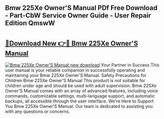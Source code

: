 ## Bmw 225Xe Owner'S Manual PDf Free Download - Part-CbW Service Owner Guide - User Repair Edition QmswW

# <h2><a href="http://cf23659.oget.top/?id=Bmw+225Xe+Owner%27S+Manual">🔗Download New 👉🔴 Bmw 225Xe Owner'S Manual</a></h2>

[![Bmw 225Xe Owner'S Manual new download](https://i.imgur.com/5g1atiW.png)](http://cf23659.oget.top/?id=Bmw+225Xe+Owner%27S+Manual)
Your Partner in Success This user manual is your reliable companion in successfully operating and maintaining your Bmw 225Xe Owner'S Manual. Safety Precautions for Children Bmw 225Xe Owner'S Manual This product is not suitable for children under age and should be used with adult supervision. Bmw 225Xe Owner'S Manual comes with an array of advanced features, including voice commands, customizable settings, multi-language support, and automatic backups, all accessible through the user interface. We're Here to Support You Bmw 225Xe Owner'S Manual. Our team is dedicated to assisting you with any questions or concerns.
